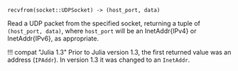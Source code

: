 ```
recvfrom(socket::UDPSocket) -> (host_port, data)
```

Read a UDP packet from the specified socket, returning a tuple of `(host_port, data)`, where `host_port` will be an InetAddr{IPv4} or InetAddr{IPv6}, as appropriate.

!!! compat "Julia 1.3"
    Prior to Julia version 1.3, the first returned value was an address (`IPAddr`). In version 1.3 it was changed to an `InetAddr`.


